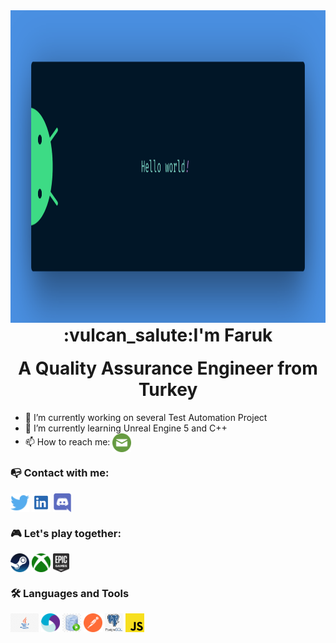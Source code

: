 

<img src="https://github.com/afse2/afse2/blob/main/icons/banner.png" height="500" > 

<h1 align="center" style="margin-top: 0px;">:vulcan_salute:I'm Faruk</h1>
<h1 align="center" style="margin-top: 0px;">A Quality Assurance Engineer from Turkey</h1>
 
 
- 🔭 I’m currently working on several Test Automation Project
- 🌱 I’m currently learning Unreal Engine 5 and C++
- 📫 How to reach me: <a href="mailto:faruk1eroglu@gmail.com" target="blank"><img align="center" src="https://github.com/afse2/afse2/blob/main/icons/mail.png" title = "mail" alt="" height="30" /></a>

### :mailbox_with_no_mail: Contact with me:

<p align="left">
<a href="http://twitter.com/afse0" target="blank"><img align="center" src="https://github.com/afse2/afse2/blob/main/icons/twitter%20(2).png" title = "Twitter" alt="" height="30" /></a>
<a href="https://www.linkedin.com/in/faruk-eroglu/" target="blank"><img align="center" src="https://github.com/afse2/afse2/blob/main/icons/linkedin.png" alt="" height="30" /></a>
<a href="https://discord.gg/QZAN3qJd" target="blank"><img align="center" src="https://github.com/afse2/afse2/blob/main/icons/discord.png" height="30" /></a>
</p>

### :video_game: Let's play together:
<a href="https://steamcommunity.com/profiles/76561198166662163/" target="blank"><img align="center" src="https://github.com/afse2/afse2/blob/main/icons/Steam.png" height="30" /></a> 
<a href=" " target="blank"><img align="center" src="https://github.com/afse2/afse2/blob/main/icons/Xbox.png" height="30" /></a>
<a href=" " target="blank"><img align="center" src="https://github.com/afse2/afse2/blob/main/icons/epicGames.png" height="30" /></a>

### :hammer_and_wrench: Languages and Tools

<a href=" " target="blank"><img align="center" src="https://github.com/afse2/afse2/blob/main/icons/java2.jpg" height="30" /></a>
<a href=" " target="blank"><img align="center" src="https://github.com/afse2/afse2/blob/main/icons/appium.png" height="30" /></a>
<a href=" " target="blank"><img align="center" src="https://github.com/afse2/afse2/blob/main/icons/sqlDev.jpg" height="30" /></a>
<a href=" " target="blank"><img align="center" src="https://github.com/afse2/afse2/blob/main/icons/postman.png" height="30" /></a>
<a href=" " target="blank"><img align="center" src="https://github.com/afse2/afse2/blob/main/icons/postgreSql.png" height="30" /></a>
<a href=" " target="blank"><img align="center" src="https://github.com/afse2/afse2/blob/main/icons/js.png" height="30" /></a>






